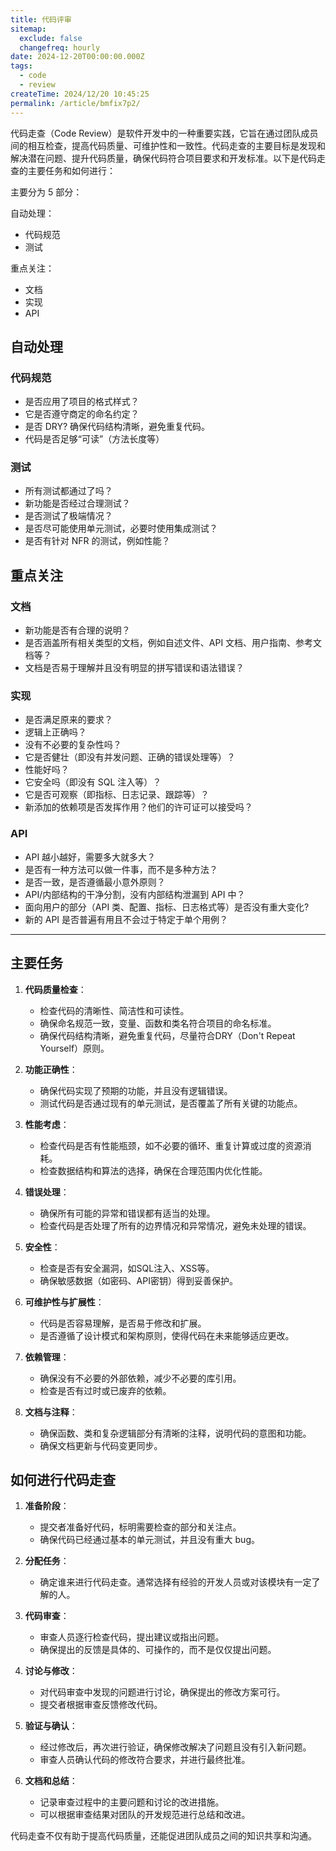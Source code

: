 ```yaml
---
title: 代码评审
sitemap:
  exclude: false
  changefreq: hourly
date: 2024-12-20T00:00:00.000Z
tags:
  - code
  - review
createTime: 2024/12/20 10:45:25
permalink: /article/bmfix7p2/
---
```


代码走查（Code Review）是软件开发中的一种重要实践，它旨在通过团队成员间的相互检查，提高代码质量、可维护性和一致性。代码走查的主要目标是发现和解决潜在问题、提升代码质量，确保代码符合项目要求和开发标准。以下是代码走查的主要任务和如何进行：

主要分为 5 部分：

自动处理：
- 代码规范
- 测试
  
重点关注：
- 文档
- 实现
- API

## 自动处理

### 代码规范

- 是否应用了项目的格式样式？
- 它是否遵守商定的命名约定？
- 是否 DRY? 确保代码结构清晰，避免重复代码。
- 代码是否足够“可读”（方法长度等）

### 测试

- 所有测试都通过了吗？
- 新功能是否经过合理测试？
- 是否测试了极端情况？
- 是否尽可能使用单元测试，必要时使用集成测试？
- 是否有针对 NFR 的测试，例如性能？

## 重点关注

### 文档
- 新功能是否有合理的说明？
- 是否涵盖所有相关类型的文档，例如自述文件、API 文档、用户指南、参考文档等？
- 文档是否易于理解并且没有明显的拼写错误和语法错误？

### 实现
- 是否满足原来的要求？
- 逻辑上正确吗？
- 没有不必要的复杂性吗？
- 它是否健壮（即没有并发问题、正确的错误处理等）？
- 性能好吗？
- 它安全吗（即没有 SQL 注入等）？
- 它是否可观察（即指标、日志记录、跟踪等）？
- 新添加的依赖项是否发挥作用？他们的许可证可以接受吗？

### API

- API 越小越好，需要多大就多大？
- 是否有一种方法可以做一件事，而不是多种方法？
- 是否一致，是否遵循最小意外原则？
- API/内部结构的干净分割，没有内部结构泄漏到 API 中？
- 面向用户的部分（API 类、配置、指标、日志格式等）是否没有重大变化?
- 新的 API 是否普遍有用且不会过于特定于单个用例？

---------

## 主要任务
1. **代码质量检查**：
   - 检查代码的清晰性、简洁性和可读性。
   - 确保命名规范一致，变量、函数和类名符合项目的命名标准。
   - 确保代码结构清晰，避免重复代码，尽量符合DRY（Don't Repeat Yourself）原则。

2. **功能正确性**：
   - 确保代码实现了预期的功能，并且没有逻辑错误。
   - 测试代码是否通过现有的单元测试，是否覆盖了所有关键的功能点。
   
3. **性能考虑**：
   - 检查代码是否有性能瓶颈，如不必要的循环、重复计算或过度的资源消耗。
   - 检查数据结构和算法的选择，确保在合理范围内优化性能。

4. **错误处理**：
   - 确保所有可能的异常和错误都有适当的处理。
   - 检查代码是否处理了所有的边界情况和异常情况，避免未处理的错误。

5. **安全性**：
   - 检查是否有安全漏洞，如SQL注入、XSS等。
   - 确保敏感数据（如密码、API密钥）得到妥善保护。

6. **可维护性与扩展性**：
   - 代码是否容易理解，是否易于修改和扩展。
   - 是否遵循了设计模式和架构原则，使得代码在未来能够适应更改。

7. **依赖管理**：
   - 确保没有不必要的外部依赖，减少不必要的库引用。
   - 检查是否有过时或已废弃的依赖。

8. **文档与注释**：
   - 确保函数、类和复杂逻辑部分有清晰的注释，说明代码的意图和功能。
   - 确保文档更新与代码变更同步。

## 如何进行代码走查
1. **准备阶段**：
   - 提交者准备好代码，标明需要检查的部分和关注点。
   - 确保代码已经通过基本的单元测试，并且没有重大 bug。

2. **分配任务**：
   - 确定谁来进行代码走查。通常选择有经验的开发人员或对该模块有一定了解的人。

3. **代码审查**：
   - 审查人员逐行检查代码，提出建议或指出问题。
   - 确保提出的反馈是具体的、可操作的，而不是仅仅提出问题。

4. **讨论与修改**：
   - 对代码审查中发现的问题进行讨论，确保提出的修改方案可行。
   - 提交者根据审查反馈修改代码。

5. **验证与确认**：
   - 经过修改后，再次进行验证，确保修改解决了问题且没有引入新问题。
   - 审查人员确认代码的修改符合要求，并进行最终批准。

6. **文档和总结**：
   - 记录审查过程中的主要问题和讨论的改进措施。
   - 可以根据审查结果对团队的开发规范进行总结和改进。

代码走查不仅有助于提高代码质量，还能促进团队成员之间的知识共享和沟通。
